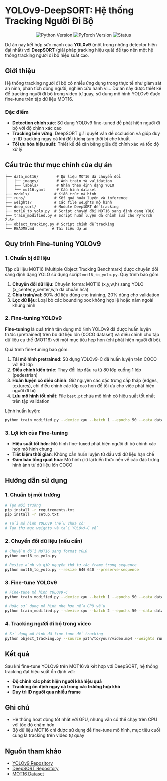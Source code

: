 # YOLOv9-DeepSORT: Hệ thống Tracking Người Đi Bộ

<p align="center">
  <img src="https://img.shields.io/badge/Python-3.8+-blue.svg" alt="Python Version"/>
  <img src="https://img.shields.io/badge/PyTorch-2.0+-green.svg" alt="PyTorch Version"/>
  <img src="https://img.shields.io/badge/Status-Active-success.svg" alt="Status"/>
</p>

Dự án này kết hợp sức mạnh của **YOLOv9** (một trong những detector hiện đại nhất) với **DeepSORT** (giải pháp tracking hiệu quả) để tạo nên một hệ thống tracking người đi bộ hiệu suất cao.

## Giới thiệu

Hệ thống tracking người đi bộ có nhiều ứng dụng trong thực tế như giám sát an ninh, phân tích dòng người, nghiên cứu hành vi... Dự án này được thiết kế để tracking người đi bộ trong video tự quay, sử dụng mô hình YOLOv9 được fine-tune trên tập dữ liệu MOT16.

### Đặc điểm

- **Detection chính xác**: Sử dụng YOLOv9 fine-tuned để phát hiện người đi bộ với độ chính xác cao
- **Tracking bền vững**: DeepSORT giải quyết vấn đề occlusion và giúp duy trì ID tracking ngay cả khi đối tượng tạm thời bị che khuất
- **Tối ưu hóa hiệu suất**: Thiết kế để cân bằng giữa độ chính xác và tốc độ xử lý

## Cấu trúc thư mục chính của dự án

```
├── data_mot16/        # Dữ liệu MOT16 đã chuyển đổi
│   ├── images/        # Ảnh train và validation
│   ├── labels/        # Nhãn theo định dạng YOLO
│   └── mot16.yaml     # Cấu hình dataset
├── models/           # Kiến trúc mô hình
├── runs/             # Kết quả huấn luyện và inference
├── weights/          # Các file weights mô hình
├── deep_sort/        # Module DeepSORT để tracking
├── mot16_to_yolo.py  # Script chuyển đổi MOT16 sang định dạng YOLO
├── train_modified.py # Script huấn luyện đã chỉnh sửa cho PyTorch 2.6+
├── object_tracking.py # Script chính để tracking
└── README.md        # Tài liệu dự án
```

## Quy trình Fine-tuning YOLOv9

### 1. Chuẩn bị dữ liệu

Tập dữ liệu MOT16 (Multiple Object Tracking Benchmark) được chuyển đổi sang định dạng YOLO sử dụng script `mot16_to_yolo.py`. Quy trình bao gồm:

1. **Chuyển đổi dữ liệu**: Chuyển format MOT16 (x,y,w,h) sang YOLO (x_center,y_center,w,h đã chuẩn hóa)
2. **Chia train/val**: 80% dữ liệu dùng cho training, 20% dùng cho validation
3. **Lọc dữ liệu**: Loại bỏ các bounding box không hợp lệ hoặc nằm ngoài khung hình

### 2. Fine-tuning YOLOv9

**Fine-tuning** là quá trình tận dụng mô hình YOLOv9 đã được huấn luyện trước (pretrained) trên bộ dữ liệu lớn (COCO dataset) và điều chỉnh cho tập dữ liệu cụ thể (MOT16) với một mục tiêu hẹp hơn (chỉ phát hiện người đi bộ).

Quá trình fine-tuning bao gồm:

1. **Tải mô hình pretrained**: Sử dụng YOLOv9-C đã huấn luyện trên COCO với 80 lớp
2. **Điều chỉnh kiến trúc**: Thay đổi lớp đầu ra từ 80 lớp xuống 1 lớp (pedestrian)
3. **Huấn luyện có điều chỉnh**: Giữ nguyên các đặc trưng cấp thấp (edges, textures), chỉ điều chỉnh các lớp cao hơn để tối ưu cho việc phát hiện người đi bộ
4. **Lưu mô hình tốt nhất**: File `best.pt` chứa mô hình có hiệu suất tốt nhất trên tập validation

Lệnh huấn luyện:

```bash
python train_modified.py --device cpu --batch 1 --epochs 50 --data data_mot16/mot16.yaml --cfg models/detect/yolov9-c.yaml --weights weights/yolov9-c.pt --name best --hyp data/hyps/hyp.scratch-high.yaml --exist-ok
```

### 3. Lợi ích của Fine-tuning

- **Hiệu suất tốt hơn**: Mô hình fine-tuned phát hiện người đi bộ chính xác hơn mô hình chung
- **Tiết kiệm thời gian**: Không cần huấn luyện từ đầu với dữ liệu hạn chế
- **Đảm bảo tổng quát hóa**: Mô hình giữ lại kiến thức nền về các đặc trưng hình ảnh từ dữ liệu lớn COCO

## Hướng dẫn sử dụng

### 1. Chuẩn bị môi trường

```bash
# Tạo môi trường
pip install -r requirements.txt
pip install -r setup.txt

# Tải mô hình YOLOv9 (nếu chưa có)
# Tạo thư mục weights và tải YOLOv9-C về
```

### 2. Chuyển đổi dữ liệu (nếu cần)

```bash
# Chuyển đổi MOT16 sang format YOLO
python mot16_to_yolo.py

# Resize ảnh và giữ nguyên thứ tự các frame trong sequence
python mot16_to_yolo.py --resize 640 640 --preserve-sequence
```

### 3. Fine-tune YOLOv9

```bash
# Fine-tune mô hình YOLOv9-C
python train_modified.py --device cpu --batch 1 --epochs 50 --data data_mot16/mot16.yaml --cfg models/detect/yolov9-c.yaml --weights weights/yolov9-c.pt --name yolov9-c-MOT16 --hyp data/hyps/hyp.scratch-high.yaml --exist-ok

# Hoặc sử dụng mô hình nhẹ hơn nếu CPU yếu
python train_modified.py --device cpu --batch 2 --epochs 50 --data data_mot16/mot16.yaml --cfg models/detect/yolov9-s.yaml --weights weights/yolov9-s.pt --name yolov9-s-MOT16 --hyp data/hyps/hyp.scratch-high.yaml --exist-ok
```

### 4. Tracking người đi bộ trong video

```bash
# Sử dụng mô hình đã fine-tune để tracking
python object_tracking.py --source path/to/your/video.mp4 --weights runs/train/yolov9-c-MOT16/weights/best.pt --output output/result.mp4
```

## Kết quả

Sau khi fine-tune YOLOv9 trên MOT16 và kết hợp với DeepSORT, hệ thống tracking đạt hiệu suất ổn định với:

- **Độ chính xác phát hiện người khá hiệu quả**
- **Tracking ổn định ngay cả trong các trường hợp khó**
- **Duy trì ID người qua nhiều frame**

## Ghi chú

- Hệ thống hoạt động tốt nhất với GPU, nhưng vẫn có thể chạy trên CPU với tốc độ chậm hơn
- Bộ dữ liệu MOT16 chỉ được sử dụng để fine-tune mô hình, mục tiêu cuối cùng là tracking trên video tự quay

## Nguồn tham khảo

- [YOLOv9 Repository](https://github.com/WongKinYiu/yolov9)
- [DeepSORT Repository](https://github.com/nwojke/deep_sort)
- [MOT16 Dataset](https://motchallenge.net/data/MOT16/)
